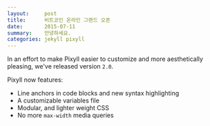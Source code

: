 ```yaml
---
layout:     post
title:      비트코인 온라인 그랜드 오픈
date:       2015-07-11
summary:    안녕하세요. 
categories: jekyll pixyll
---
```


In an effort to make Pixyll easier to customize and more aesthetically pleasing, we've released version `2.0`.

Pixyll now features:

* Line anchors in code blocks and new syntax highlighting
* A customizable variables file
* Modular, and lighter weight CSS
* No more `max-width` media queries
